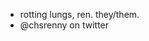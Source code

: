 - rotting lungs, ren. they/them.
- @chsrenny on twitter
<!---
rottinglungs/rottinglungs is a ✨ special ✨ repository because its `README.md` (this file) appears on your GitHub profile.
You can click the Preview link to take a look at your changes.
--->
